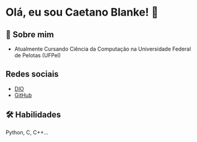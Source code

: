 # Olá, eu sou Caetano Blanke! 👋


## 🚀 Sobre mim
- Atualmente Cursando Ciência da Computação na Universidade Federal de Pelotas (UFPel)



##  Redes sociais
- [DIO](https://www.dio.me/users/caetano_b_seixas)
- [GitHub](https://github.com/Caetanoblanke)
## 🛠 Habilidades
Python, C, C++...